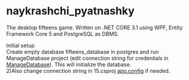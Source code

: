 # naykrashchi_pyatnashky
The desktop fifteens game. Written on .NET CORE 3.1 using WPF, Entity Framework Core 5 and PostgreSQL as DBMS.

Initial setup<br /> 
Create empty database fifteens_database in postgres and run ManageDatabase project (edit connection string for credentials in [ManageDatabase](https://github.com/PE-Pmi-31-2020/naykrashchi_pyatnashky/blob/master/ManageDatabase/ManageDatabase/Program.cs)). This will initialize the database.<br /> 
2)Also change connection string in 15.csproj [app.config](https://github.com/PE-Pmi-31-2020/naykrashchi_pyatnashky/blob/master/app/Presentation/15/15/App.config) if needed.<br /> 
